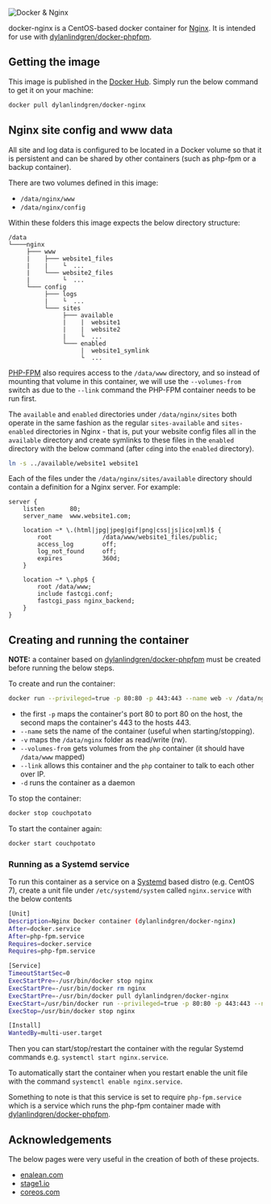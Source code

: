 ![Docker & Nginx](https://cloud.githubusercontent.com/assets/6241518/4104908/424e46f8-319b-11e4-9a2e-49a8cc49951c.jpg)

docker-nginx is a CentOS-based docker container for [Nginx](http://nginx.org). It is intended for use with [dylanlindgren/docker-phpfpm](https://github.com/dylanlindgren/docker-phpfpm).

## Getting the image
This image is published in the [Docker Hub](https://registry.hub.docker.com/u/dylanlindgren/docker-nginx/). Simply run the below command to get it on your machine:

```bash
docker pull dylanlindgren/docker-nginx
```
## Nginx site config and www data
All site and log data is configured to be located in a Docker volume so that it is persistent and can be shared by other containers (such as php-fpm or a backup container).

There are two volumes defined in this image:

- `/data/nginx/www`
- `/data/nginx/config`

Within these folders this image expects the below directory structure:
```
/data
└────nginx
     ├─── www
     |    ├─── website1_files
     |    |    └  ...
     |    └─── website2_files
     |         └  ...
     └─── config
          ├─── logs
          |    └  ...
          └─── sites
               ├─── available
               |    |  website1
               |    |  website2
               |    └  ...
               └─── enabled
                    |  website1_symlink
                    └  ...
```
[PHP-FPM](https://github.com/dylanlindgren/docker-phpfpm) also requires access to the `/data/www` directory, and so instead of mounting that volume in this container, we will use the `--volumes-from` switch as due to the `--link` command the PHP-FPM container needs to be run first.

The `available` and `enabled` directories under `/data/nginx/sites` both operate in the same fashion as the regular `sites-available` and `sites-enabled` directories in Nginx - that is, put your website config files all in the `available` directory and create symlinks to these files in the `enabled` directory with the below command (after `cd`ing into the `enabled` directory).
```bash
ln -s ../available/website1 website1
```

Each of the files under the `/data/nginx/sites/available` directory should contain a definition for a Nginx server. For example:
```
server {
    listen       80;
    server_name  www.website1.com;

    location ~* \.(html|jpg|jpeg|gif|png|css|js|ico|xml)$ {
        root              /data/www/website1_files/public;
        access_log        off;
        log_not_found     off;
        expires           360d;
    }

    location ~* \.php$ {
        root /data/www;
        include fastcgi.conf;
        fastcgi_pass nginx_backend;
    }
}
```

## Creating and running the container
**NOTE:** a container based on [dylanlindgren/docker-phpfpm](https://github.com/dylanlindgren/docker-phpfpm) must be created before running the below steps.

To create and run the container:
```bash
docker run --privileged=true -p 80:80 -p 443:443 --name web -v /data/nginx:/data/nginx:rw --volumes-from php --link php:fpm -d dylanlindgren/docker-nginx
```
 - the first `-p` maps the container's port 80 to port 80 on the host, the second maps the container's 443 to the hosts 443.
 - `--name` sets the name of the container (useful when starting/stopping).
 - `-v` maps the `/data/nginx` folder as read/write (rw).
 - `--volumes-from`  gets volumes from the `php` container (it should have `/data/www` mapped)
 - `--link` allows this container and the `php` container to talk to each other over IP.
 - `-d` runs the container as a daemon

To stop the container:
```bash
docker stop couchpotato
```

To start the container again:
```bash
docker start couchpotato
```
### Running as a Systemd service
To run this container as a service on a [Systemd](http://www.freedesktop.org/wiki/Software/systemd/) based distro (e.g. CentOS 7), create a unit file under `/etc/systemd/system` called `nginx.service` with the below contents
```bash
[Unit]
Description=Nginx Docker container (dylanlindgren/docker-nginx)
After=docker.service
After=php-fpm.service
Requires=docker.service
Requires=php-fpm.service

[Service]
TimeoutStartSec=0
ExecStartPre=-/usr/bin/docker stop nginx
ExecStartPre=-/usr/bin/docker rm nginx
ExecStartPre=-/usr/bin/docker pull dylanlindgren/docker-nginx
ExecStart=/usr/bin/docker run --privileged=true -p 80:80 -p 443:443 --name nginx -v /data/nginx:/data/nginx:rw --volumes-from phpfpm --link phpfpm:fpm dylanlindgren/docker-nginx
ExecStop=/usr/bin/docker stop nginx

[Install]
WantedBy=multi-user.target
```
Then you can start/stop/restart the container with the regular Systemd commands e.g. `systemctl start nginx.service`.

To automatically start the container when you restart enable the unit file with the command `systemctl enable nginx.service`.

Something to note is that this service is set to require `php-fpm.service` which is a service which runs the php-fpm container made with  [dylanlindgren/docker-phpfpm](https://github.com/dylanlindgren/docker-phpfpm).

## Acknowledgements
The below pages were very useful in the creation of both of these projects.

 - [enalean.com](http://www.enalean.com/en/Deploy-%20PHP-app-Docker-Nginx-FPM-CentOSSCL)
 - [stage1.io](http://stage1.io/blog/making-docker-containers-communicate/)
 - [coreos.com](https://coreos.com/docs/launching-containers/launching/getting-started-with-systemd/)
